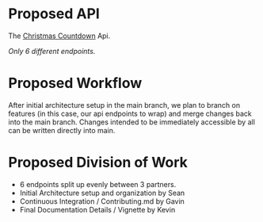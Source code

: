 # Proposed API

The [Christmas Countdown](https://christmascountdown.live/api) Api. 

*Only 6 different endpoints.*

# Proposed Workflow

After initial architecture setup in the main branch, we plan to branch on features (in this case, our api endpoints to wrap) and merge changes back into the main branch. Changes intended to be immediately accessible by all can be written directly into main.

# Proposed Division of Work
* 6 endpoints split up evenly between 3 partners.
* Initial Architecture setup and organization by Sean
* Continuous Integration / Contributing.md by Gavin
* Final Documentation Details / Vignette by Kevin
